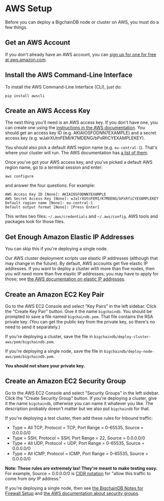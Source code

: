 # AWS Setup 

Before you can deploy a BigchainDB node or cluster on AWS, you must do a few things.


## Get an AWS Account

If you don't already have an AWS account, you can [sign up for one for free at aws.amazon.com](https://aws.amazon.com/).


## Install the AWS Command-Line Interface

To install the AWS Command-Line Interface (CLI), just do:
```text
pip install awscli
```


## Create an AWS Access Key

The next thing you'll need is an AWS access key. If you don't have one, you can create one using the [instructions in the AWS documentation](http://docs.aws.amazon.com/AWSSimpleQueueService/latest/SQSGettingStartedGuide/AWSCredentials.html). You should get an access key ID (e.g. AKIAIOSFODNN7EXAMPLE) and a secret access key (e.g. wJalrXUtnFEMI/K7MDENG/bPxRfiCYEXAMPLEKEY).

You should also pick a default AWS region name (e.g. `eu-central-1`). That's where your cluster will run. The AWS documentation has [a list of them](http://docs.aws.amazon.com/general/latest/gr/rande.html#ec2_region).

Once you've got your AWS access key, and you've picked a default AWS region name, go to a terminal session and enter:
```text
aws configure
```

and answer the four questions. For example:
```text
AWS Access Key ID [None]: AKIAIOSFODNN7EXAMPLE
AWS Secret Access Key [None]: wJalrXUtnFEMI/K7MDENG/bPxRfiCYEXAMPLEKEY
Default region name [None]: eu-central-1
Default output format [None]: [Press Enter]
```

This writes two files: `~/.aws/credentials` and `~/.aws/config`. AWS tools and packages look for those files.


## Get Enough Amazon Elastic IP Addresses

You can skip this if you're deploying a single node.

Our AWS cluster deployment scripts use elastic IP addresses (although that may change in the future). By default, AWS accounts get five elastic IP addresses. If you want to deploy a cluster with more than five nodes, then you will need more than five elastic IP addresses; you may have to apply for those; see [the AWS documentation on elastic IP addresses](http://docs.aws.amazon.com/AWSEC2/latest/UserGuide/elastic-ip-addresses-eip.html).


## Create an Amazon EC2 Key Pair

Go to the AWS EC2 Console and select "Key Pairs" in the left sidebar. Click the "Create Key Pair" button. Give it the name `bigchaindb`. You should be prompted to save a file named `bigchaindb.pem`. That file contains the RSA private key. (You can get the public key from the private key, so there's no need to send it separately.)

If you're deploying a cluster, save the file in `bigchaindb/deploy-cluster-aws/pem/bigchaindb.pem`.

If you're deploying a single node, save the file in `bigchaindb/deploy-node-aws/pem/bigchaindb.pem`.

**You should not share your private key.**


## Create an Amazon EC2 Security Group

Go to the AWS EC2 Console and select "Security Groups" in the left sidebar. Click the "Create Security Group" button. If you're deploying a cluster, give it the name `bigchaindb`, otherwise you can name it whatever you like. The description probably doesn't matter but we also put `bigchaindb` for that.

If you're deploying a test cluster, then add these rules for Inbound traffic:

* Type = All TCP, Protocol = TCP, Port Range = 0-65535, Source = 0.0.0.0/0
* Type = SSH, Protocol = SSH, Port Range = 22, Source = 0.0.0.0/0
* Type = All UDP, Protocol = UDP, Port Range = 0-65535, Source = 0.0.0.0/0
* Type = All ICMP, Protocol = ICMP, Port Range = 0-65535, Source = 0.0.0.0/0

**Note: These rules are extremely lax! They're meant to make testing easy.** For example, Source = 0.0.0.0/0 is [CIDR notation](https://en.wikipedia.org/wiki/Classless_Inter-Domain_Routing) for "allow this traffic to come from _any_ IP address."

If you're deploying a single node, then see [the BigchainDB Notes for Firewall Setup](firewall-notes.html) and [the AWS documentation about security groups](https://docs.aws.amazon.com/AWSEC2/latest/UserGuide/using-network-security.html).
